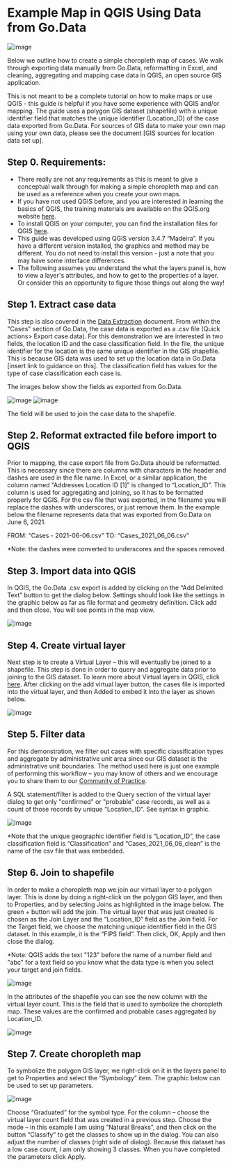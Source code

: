 # Example Map in QGIS Using Data from Go.Data

![image](https://user-images.githubusercontent.com/19505814/122239678-21581d00-ce8f-11eb-8b3e-5a9bfdcd7649.png)

Below we outline how to create a simple choropleth map of cases. We walk through exporting data manually from Go.Data, reformatting in Excel, and cleaning, aggregating and mapping case data in QGIS, an open source GIS application.

This is not meant to be a complete tutorial on how to make maps or use QGIS - this guide is helpful if you have some experience with QGIS and/or mapping. The guide uses a polygon GIS dataset (shapefile) with a unique identifier field that matches the unique identifier (Location_ID) of the case data exported from Go.Data. For sources of GIS data to make your own map using your own data, please see the document [GIS sources for location data set up].

## Step 0. Requirements:
- There really are not any requirements as this is meant to give a conceptual walk through for making a simple choropleth map and can be used as a reference when you create your own maps. 
- If you have not used QGIS before, and you are interested in learning the basics of QGIS, the training materials are available on the QGIS.org website [here](https://qgis.org/en/site/forusers/trainingmaterial/index.html). 
- To install QGIS on your computer, you can find the installation files for QGIS [here](https://qgis.org/en/site/forusers/download.html). 
- This guide was developed using QGIS version 3.4.7 “Madeira”. If you have a different version installed, the graphics and method may be different. You do not need to install this version - just a note that you may have some interface differences.
- The following assumes you understand the what the layers panel is, how to view a layer's attributes, and how to get to the properties of a layer. Or consider this an opportunity to figure those things out along the way!

## Step 1. Extract case data
This step is also covered in the [Data Extraction](https://worldhealthorganization.github.io/godata/data-extraction/) document. From within the "Cases" section of Go.Data, the case data is exported as a .csv file (Quick actions> Export case data). For this demonstration we are interested in two fields, the location ID and the case classification field. In the file, the unique identifier for the location is the same unique identifier in the GIS shapefile. This is because GIS data was used to set up the location data in Go.Data [insert link to guidance on this]. The classification field has values for the type of case classification each case is.

The images below show the fields as exported from Go.Data.

![image](https://user-images.githubusercontent.com/19505814/122817500-f95d2500-d2a5-11eb-8e87-8bfb5bd7f666.png) ![image](https://user-images.githubusercontent.com/19505814/122942593-514a6900-d344-11eb-81b8-6b9a2d1cdafb.png)

The field will be used to join the case data to the shapefile. 

## Step 2. Reformat extracted file before import to QGIS 
Prior to mapping, the case export file from Go.Data should be reformatted. This is necessary since there are columns with characters in the header and dashes are used in the file name. In Excel, or a similar application, the column named “Addresses Location ID [1]” is changed to “Location_ID”. This column is used for aggregating and joining, so it has to be formatted properly for QGIS. For the csv file that was exported, in the filename you will replace the dashes with underscores, or just remove them. In the example below the filename represents data that was exported from Go.Data on June 6, 2021.

FROM: “Cases - 2021-06-06.csv”
TO: “Cases_2021_06_06.csv”

*Note: the dashes were converted to underscores and the spaces removed.

## Step 3. Import data into QGIS
In QGIS, the Go.Data .csv export is added by clicking on the “Add Delimited Text” button to get the dialog below. Settings should look like the settings in the graphic below as far as file format and geometry definition. Click add and then close. You will see points in the map view.

![image](https://user-images.githubusercontent.com/19505814/122250195-7566ff80-ce97-11eb-8b96-bca5e1eed015.png)

## Step 4. Create virtual layer
Next step is to create a Virtual Layer – this will eventually be joined to a shapefile. This step is done in order to query and aggregate data prior to joining to the GIS dataset. To learn more about Virtual layers in QGIS, click [here](https://docs.qgis.org/3.16/en/docs/user_manual/managing_data_source/create_layers.html?highlight=virtual#creating-virtual-layers). After clicking on the add virtual layer button, the cases file is imported into the virtual layer, and then Added to embed it into the layer as shown below. 

![image](https://user-images.githubusercontent.com/19505814/122294900-8c711600-cec6-11eb-88e1-8fd1cc62d113.png)



## Step 5. Filter data
For this demonstration, we filter out cases with specific classification types and aggregate by administrative unit area since our GIS dataset is the administrative unit boundaries. The method used here is just one example of performing this workflow – you may know of others and we encourage you to share them to our [Community of Practice](https://community-godata.who.int/login). 

A SQL statement/filter is added to the Query section of the virtual layer dialog to get only "confirmed" or "probable" case records, as well as a count of those records by unique “Location_ID”. See syntax in graphic. 

![image](https://user-images.githubusercontent.com/19505814/122295207-ef62ad00-cec6-11eb-94de-8e856275a929.png)

*Note that the unique geographic identifier field is “Location_ID”, the case classification field is “Classification” and “Cases_2021_06_06_clean” is the name of the csv file that was embedded. 

## Step 6. Join to shapefile
In order to make a choropleth map we join our virtual layer to a polygon layer. This is done by doing a right-click on the polygon GIS layer, and then to Properties, and by selecting Joins as highlighted in the image below. The green + button will add the join. The virtual layer that was just created is chosen as the Join Layer and the “Location_ID” field as the Join field. For the Target field, we choose the matching unique identifier field in the GIS dataset. In this example, it is the “FIPS field”. Then click, OK, Apply and then close the dialog. 

*Note: QGIS adds the text "123" before the name of a number field and "abc" for a text field so you know what the data type is when you select your target and join fields.

![image](https://user-images.githubusercontent.com/19505814/122295775-a0694780-cec7-11eb-9a18-a8cbbe9b29bc.png)

In the attributes of the shapefile you can see the new column with the virtual layer count. This is the field that is used to symbolize the choropleth map. These values are the confirmed and probable cases aggregated by Location_ID.

![image](https://user-images.githubusercontent.com/19505814/122296031-eb835a80-cec7-11eb-96fd-989c510fc97e.png)

## Step 7. Create choropleth map
To symbolize the polygon GIS layer, we right-click on it in the layers panel to get to Properties and select the “Symbology” item. The graphic below can be used to set up parameters. 

![image](https://user-images.githubusercontent.com/19505814/122296311-41580280-cec8-11eb-8603-20f08b0a454b.png)

Choose “Graduated” for the symbol type. For the column – choose the virtual layer count field that was created in a previous step. Choose the mode – in this example I am using “Natural Breaks”, and then click on the button “Classify” to get the classes to show up in the dialog. You can also adjust the number of classes (right side of dialog). Because this dataset has a low case count, I am only showing 3 classes. When you have completed the parameters click Apply.
